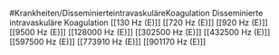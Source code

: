 #Krankheiten/DisseminierteintravaskuläreKoagulation
Disseminierte intravaskuläre Koagulation
[[130 Hz (E)]]
[[720 Hz (E)]]
[[920 Hz (E)]]
[[9500 Hz (E)]]
[[128000 Hz (E)]]
[[302500 Hz (E)]]
[[432500 Hz (E)]]
[[597500 Hz (E)]]
[[773910 Hz (E)]]
[[901170 Hz (E)]]